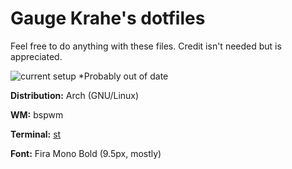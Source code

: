 # Gauge Krahe's dotfiles

Feel free to do anything with these files. Credit isn't needed but is appreciated.

![current setup](https://i.imgur.com/I82MpBb.png) \*Probably out of date

**Distribution:** Arch (GNU/Linux)

**WM:** bspwm

**Terminal:** [st](https://gitlab.com/GaugeK/st)

**Font:** Fira Mono Bold (9.5px, mostly)
